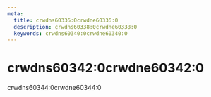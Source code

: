 ```yaml
---
meta:
  title: crwdns60336:0crwdne60336:0
  description: crwdns60338:0crwdne60338:0
  keywords: crwdns60340:0crwdne60340:0
---
```


# crwdns60342:0crwdne60342:0
crwdns60344:0crwdne60344:0

<entry-ad />

<doc-footer />
